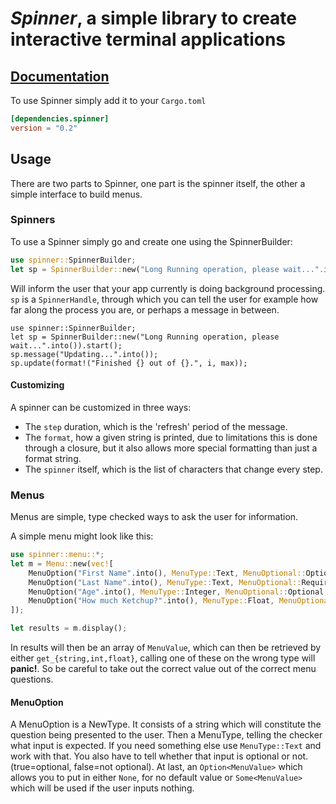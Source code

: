 _Spinner_, a simple library to create interactive terminal applications
=======================================================================

## [Documentation](http://neikos.me/spinner/spinner/)


To use Spinner simply add it to your `Cargo.toml`

```toml
[dependencies.spinner]
version = "0.2"
```

Usage
-----

There are two parts to Spinner, one part is the spinner itself, the other a
simple interface to build menus.


### Spinners

To use a Spinner simply go and create one using the SpinnerBuilder:
```rust
use spinner::SpinnerBuilder;
let sp = SpinnerBuilder::new("Long Running operation, please wait...".into()).start();
```

Will inform the user that your app currently is doing background processing.
`sp` is a `SpinnerHandle`, through which you can tell the user for example how
far along the process you are, or perhaps a message in between.

```
use spinner::SpinnerBuilder;
let sp = SpinnerBuilder::new("Long Running operation, please wait...".into()).start();
sp.message("Updating...".into());
sp.update(format!("Finished {} out of {}.", i, max));
```

#### Customizing

A spinner can be customized in three ways:

- The `step` duration, which is the 'refresh' period of the message.
- The `format`, how a given string is printed, due to limitations this is
    done through a closure, but it also allows more special formatting than
    just a format string.
- The `spinner` itself, which is the list of characters that change every
    step.


### Menus

Menus are simple, type checked ways to ask the user for information.

A simple menu might look like this:

```rust
use spinner::menu::*;
let m = Menu::new(vec![
    MenuOption("First Name".into(), MenuType::Text, MenuOptional::Optional, None),
    MenuOption("Last Name".into(), MenuType::Text, MenuOptional::Required, None),
    MenuOption("Age".into(), MenuType::Integer, MenuOptional::Optional, Some(MenuValue::Integer(1))),
    MenuOption("How much Ketchup?".into(), MenuType::Float, MenuOptional::Optional, None),
]);

let results = m.display();
```

In results will then be an array of `MenuValue`, which can then be retrieved by
either `get_{string,int,float}`, calling one of these on the wrong type will
**panic!**. So be careful to take out the correct value out of the correct menu
questions.

#### MenuOption

A MenuOption is a NewType. It consists of a string which will constitute the
question being presented to the user. Then a MenuType, telling the checker what
input is expected. If you need something else use `MenuType::Text` and work with
that. You also have to tell whether that input is optional or not.
(true=optional, false=not optional). At last, an `Option<MenuValue>` which allows
you to put in either `None`, for no default value or `Some<MenuValue>` which
will be used if the user inputs nothing.

